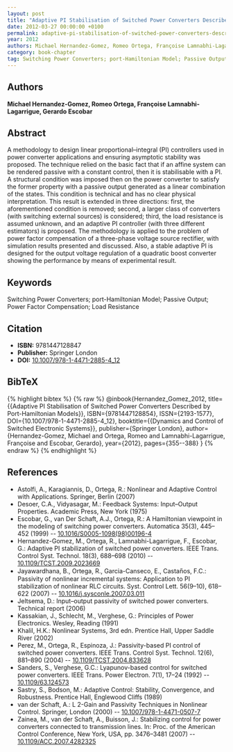 ```yaml
---
layout: post
title: "Adaptive PI Stabilisation of Switched Power Converters Described by Port-Hamiltonian Models"
date: 2012-03-27 00:00:00 +0100
permalink: adaptive-pi-stabilisation-of-switched-power-converters-described-by-port-hamiltonian-models
year: 2012
authors: Michael Hernandez-Gomez, Romeo Ortega, Françoise Lamnabhi-Lagarrigue, Gerardo Escobar
category: book-chapter
tag: Switching Power Converters; port-Hamiltonian Model; Passive Output; Power Factor Compensation; Load Resistance
---
```

 
## Authors
**Michael Hernandez-Gomez, Romeo Ortega, Françoise Lamnabhi-Lagarrigue, Gerardo Escobar**
 
## Abstract
A methodology to design linear proportional–integral (PI) controllers used in power converter applications and ensuring asymptotic stability was proposed. The technique relied on the basic fact that if an affine system can be rendered passive with a constant control, then it is stabilisable with a PI. A structural condition was imposed then on the power converter to satisfy the former property with a passive output generated as a linear combination of the states. This condition is technical and has no clear physical interpretation. This result is extended in three directions: first, the aforementioned condition is removed; second, a larger class of converters (with switching external sources) is considered; third, the load resistance is assumed unknown, and an adaptive PI controller (with three different estimators) is proposed. The methodology is applied to the problem of power factor compensation of a three-phase voltage source rectifier, with simulation results presented and discussed. Also, a stable adaptive PI is designed for the output voltage regulation of a quadratic boost converter showing the performance by means of experimental result.
 
## Keywords
Switching Power Converters; port-Hamiltonian Model; Passive Output; Power Factor Compensation; Load Resistance
 
## Citation
- **ISBN:** 9781447128847
- **Publisher:** Springer London
- **DOI:** [10.1007/978-1-4471-2885-4_12](https://doi.org/10.1007/978-1-4471-2885-4_12)
 
## BibTeX
{% highlight bibtex %}
{% raw %}
@inbook{Hernandez_Gomez_2012,
  title={{Adaptive PI Stabilisation of Switched Power Converters Described by Port-Hamiltonian Models}},
  ISBN={9781447128854},
  ISSN={2193-1577},
  DOI={10.1007/978-1-4471-2885-4_12},
  booktitle={{Dynamics and Control of Switched Electronic Systems}},
  publisher={Springer London},
  author={Hernandez-Gomez, Michael and Ortega, Romeo and Lamnabhi-Lagarrigue, Françoise and Escobar, Gerardo},
  year={2012},
  pages={355--388}
}
{% endraw %}
{% endhighlight %}
 
## References
- Astolfi, A., Karagiannis, D., Ortega, R.: Nonlinear and Adaptive Control with Applications. Springer, Berlin (2007)
- Desoer, C.A., Vidyasagar, M.: Feedback Systems: Input–Output Properties. Academic Press, New York (1975)
- Escobar, G., van Der Schaft, A.J., Ortega, R.: A Hamiltonian viewpoint in the modeling of switching power converters. Automatica 35(3), 445–452 (1999) -- [10.1016/S0005-1098(98)00196-4](https://doi.org/10.1016/S0005-1098(98)00196-4)
- Hernandez-Gomez, M., Ortega, R., Lamnabhi-Lagarrigue, F., Escobar, G.: Adaptive PI stabilization of switched power converters. IEEE Trans. Control Syst. Technol. 18(3), 688–698 (2010) -- [10.1109/TCST.2009.2023669](https://doi.org/10.1109/TCST.2009.2023669)
- Jayawardhana, B., Ortega, R., Garcia-Canseco, E., Castan̋os, F.C.: Passivity of nonlinear incremental systems: Application to PI stabilization of nonlinear RLC circuits. Syst. Control Lett. 56(9–10), 618–622 (2007) -- [10.1016/j.sysconle.2007.03.011](https://doi.org/10.1016/j.sysconle.2007.03.011)
- Jeltsema, D.: Input–output passivity of switched power converters. Technical report (2006)
- Kassakian, J., Schlecht, M., Verghese, G.: Principles of Power Electronics. Wesley, Reading (1991)
- Khalil, H.K.: Nonlinear Systems, 3rd edn. Prentice Hall, Upper Saddle River (2002)
- Perez, M., Ortega, R., Espinoza, J.: Passivity-based PI control of switched power converters. IEEE Trans. Control Syst. Technol. 12(6), 881–890 (2004) -- [10.1109/TCST.2004.833628](https://doi.org/10.1109/TCST.2004.833628)
- Sanders, S., Verghese, G.C.: Lyapunov-based control for switched power converters. IEEE Trans. Power Electron. 7(1), 17–24 (1992) -- [10.1109/63.124573](https://doi.org/10.1109/63.124573)
- Sastry, S., Bodson, M.: Adaptive Control: Stability, Convergence, and Robustness. Prentice Hall, Englewood Cliffs (1989)
- van der Schaft, A.: L
 2-Gain and Passivity Techniques in Nonlinear Control. Springer, London (2000) -- [10.1007/978-1-4471-0507-7](https://doi.org/10.1007/978-1-4471-0507-7)
- Zainea, M., van der Schaft, A., Buisson, J.: Stabilizing control for power converters connected to transmission lines. In: Proc. of the American Control Conference, New York, USA, pp. 3476–3481 (2007) -- [10.1109/ACC.2007.4282325](https://doi.org/10.1109/ACC.2007.4282325)

